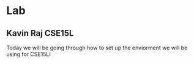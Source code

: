# Lab

## Kavin Raj CSE15L

Today we will be going through how to set up the enviorment we will be using for CSE15L!

